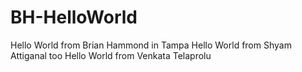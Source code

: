 # BH-HelloWorld
Hello World from Brian Hammond in Tampa
Hello World from Shyam Attiganal too
Hello World from Venkata Telaprolu
